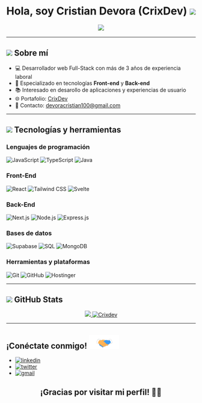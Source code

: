 <h1 align="center"><b>Hola, soy Cristian Devora (CrixDev) </b><img src="https://media.giphy.com/media/hvRJCLFzcasrR4ia7z/giphy.gif" width="35"></h1>

<p align="center">
  <a href="https://github.com/DenverCoder1/readme-typing-svg">
    <img src="https://readme-typing-svg.herokuapp.com?font=Time+New+Roman&color=cyan&size=25&center=true&vCenter=true&width=600&height=100&lines=Desarrollador+Full-Stack;Especializado+en+Front-end;Siempre+aprendiendo+nuevas+tecnolog%C3%ADas">
  </a>
</p>

---

## <picture><img src="https://media.giphy.com/media/jpVnC65DmYeyRL4LHS/giphy.gif" width="50px"></picture> **Sobre mí**

- 💻 Desarrollador web Full-Stack con más de 3 años de experiencia laboral
- 🚀 Especializado en tecnologías **Front-end** y **Back-end**
- 📚 Interesado en desarollo de aplicaciones y experiencias de usuario
- 🌐 Portafolio: [CrixDev](https://crix-portfolio-4xc3.vercel.app/)
- 📩 Contacto: devoracristian100@gmail.com

---

## <img src="https://media2.giphy.com/media/QssGEmpkyEOhBCb7e1/giphy.gif?cid=ecf05e47a0n3gi1bfqntqmob8g9aid1oyj2wr3ds3mg700bl&rid=giphy.gif" width ="25"><b> Tecnologías y herramientas</b>

### **Lenguajes de programación**

![JavaScript](https://img.shields.io/badge/JavaScript-%23F7DF1E.svg?style=for-the-badge&logo=javascript&logoColor=black)
![TypeScript](https://img.shields.io/badge/TypeScript-%23007ACC.svg?style=for-the-badge&logo=typescript&logoColor=white)
![Java](https://img.shields.io/badge/Java-%23ED8B00.svg?style=for-the-badge&logo=openjdk&logoColor=white)

### **Front-End**

![React](https://img.shields.io/badge/React-%2361DAFB.svg?style=for-the-badge&logo=react&logoColor=black)
![Tailwind CSS](https://img.shields.io/badge/Tailwind%20CSS-%2306B6D4.svg?style=for-the-badge&logo=tailwindcss&logoColor=white)
![Svelte](https://img.shields.io/badge/Svelte-%23FF3E00.svg?style=for-the-badge&logo=svelte&logoColor=white)

### **Back-End**

![Next.js](https://img.shields.io/badge/Next.js-%23000000.svg?style=for-the-badge&logo=next.js&logoColor=white)
![Node.js](https://img.shields.io/badge/Node.js-%2343853D.svg?style=for-the-badge&logo=node.js&logoColor=white)
![Express.js](https://img.shields.io/badge/Express.js-%23000000.svg?style=for-the-badge&logo=express&logoColor=white)

### **Bases de datos**

![Supabase](https://img.shields.io/badge/Supabase-%2300C4B9.svg?style=for-the-badge&logo=supabase&logoColor=white)
![SQL](https://img.shields.io/badge/SQL-%23007ACC.svg?style=for-the-badge&logo=sqlite&logoColor=white)
![MongoDB](https://img.shields.io/badge/MongoDB-%2347A248.svg?style=for-the-badge&logo=mongodb&logoColor=white)

### **Herramientas y plataformas**

![Git](https://img.shields.io/badge/Git-%23F05033.svg?style=for-the-badge&logo=git&logoColor=white)
![GitHub](https://img.shields.io/badge/GitHub-%23121011.svg?style=for-the-badge&logo=github&logoColor=white)
![Hostinger](https://img.shields.io/badge/Hostinger-%235061FF.svg?style=for-the-badge&logo=hostinger&logoColor=white)

---

## <img src="https://media.giphy.com/media/iY8CRBdQXODJSCERIr/giphy.gif" width="35"><b> GitHub Stats </b>

<div align="center">

<a href="https://github.com/Crixdev">
  <img src="https://github-readme-stats.vercel.app/api?username=Crixdev&include_all_commits=true&count_private=true&show_icons=true&line_height=20&title_color=7A7ADB&icon_color=2234AE&text_color=D3D3D3&bg_color=0,000000,130F40" width="450"/>
  <img src="https://github-readme-stats.vercel.app/api/top-langs?username=Crixdev&show_icons=true&locale=en&layout=compact&line_height=20&title_color=7A7ADB&icon_color=2234AE&text_color=D3D3D3&bg_color=0,000000,130F40" width="375"  alt="Crixdev"/>
</a>
</div>

---

## <b>¡Conéctate conmigo!</b> <img src="https://github.com/0xAbdulKhalid/0xAbdulKhalid/raw/main/assets/mdImages/handshake.gif" width ="80">

<ul>
<li>
<a href="https://www.linkedin.com/in/cristi%C3%A1n-eduardo-d%C3%A9vora-mendez-a9878b246/" target="_blank">
<img src="https://img.shields.io/badge/LinkedIn-CrixDev-%230077B5.svg?style=for-the-badge&logo=linkedin&logoColor=white" alt=linkedin />
</a>
</li>

<li>
<a href="https://x.com/dev_crix72292" target="_blank">
<img src="https://img.shields.io/badge/Twitter-CrixDev-%231DA1F2.svg?style=for-the-badge&logo=twitter&logoColor=white" alt=twitter />
</a>
</li>

<li>
<a href="mailto:devoracristian100@gmail.com" target="_blank">
<img src="https://img.shields.io/badge/Gmail-CrixDev-%23EA4335.svg?style=for-the-badge&logo=gmail&logoColor=white" alt=gmail />
</a>
</li>
</ul>

<div align='center'>

## <b>¡Gracias por visitar mi perfil! 🚀✨</b>

</div>
